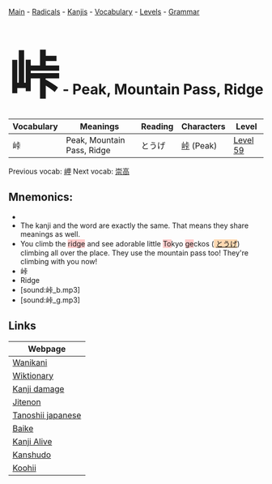 <style> bigfont {font-size: 100px}</style>
[Main](../README.md) -
[Radicals](../radicals.md) -
[Kanjis](../kanjis.md) -
[Vocabulary](../vocabulary.md) -
[Levels](../levels.md) -
[Grammar](../grammar.md)
# <bigfont> 峠</bigfont> - Peak, Mountain Pass, Ridge 

| Vocabulary | Meanings | Reading | Characters | Level |
| --- | --- | --- | --- | --- |
| 峠 | Peak, Mountain Pass, Ridge | とうげ |  [峠](../kanjis/峠.md) (Peak) | [Level 59](../levels/wk_level59.md) |

Previous vocab: [岬](岬.md) Next vocab: [崇高](崇高.md) 

## Mnemonics:

* 
* The kanji and the word are exactly the same. That means they share meanings as well.
* You climb the <span style="background-color:#ffcccb"> ridge</span> and see adorable little <span style="background-color:#ffcccb"> To</span>kyo <span style="background-color:#ffcccb"> ge</span>ckos (<span style="background-color:#fed8b1"> [とうげ](https://jisho.org/search/とうげ)</span>) climbing all over the place. They use the mountain pass too! They're climbing with you now!
* 峠
* Ridge
* [sound:峠_b.mp3]
* [sound:峠_g.mp3]


## Links 

| Webpage |
| --- |
| [Wanikani          ](https://www.wanikani.com/kanji/峠) |
| [Wiktionary        ](https://en.wiktionary.org/wiki/峠) |
| [Kanji damage      ](http://www.kanjidamage.com/kanji/search?utf8=✓&q=峠) |
| [Jitenon           ](https://jitenon.com/kanji/峠) |
| [Tanoshii japanese ](https://www.tanoshiijapanese.com/dictionary/kanji.cfm?k=峠) |
| [Baike             ](https://baike.baidu.com/item/峠) |
| [Kanji Alive       ](https://app.kanjialive.com/峠) |
| [Kanshudo          ](https://www.kanshudo.com/searchmn?q=峠) |
| [Koohii            ](https://kanji.koohii.com/study/kanji/峠) |
